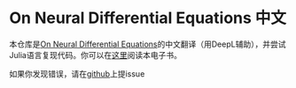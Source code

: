 # On Neural Differential Equations 中文

本仓库是[On Neural Differential Equations](https://arxiv.org/abs/2202.02435)的中文翻译（用DeepL辅助），并尝试Julia语言复现代码。你可以在[这里](https://yicheng-wu.gitbook.io/on-nde/)阅读本电子书。

如果你发现错误，请在[github](https://github.com/MilkshakeForReal/On\_NDE\_Chinese\_Julia)上提issue
